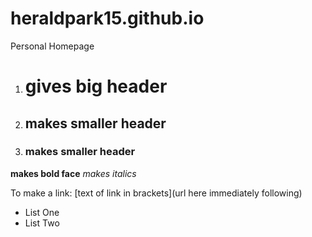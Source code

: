 # heraldpark15.github.io
Personal Homepage

1. # gives big header
2. ## makes smaller header
3. ### makes smaller header

**makes bold face**
*makes italics*

To make a link:
[text of link in brackets](url here immediately following)

* List One
* List Two 
